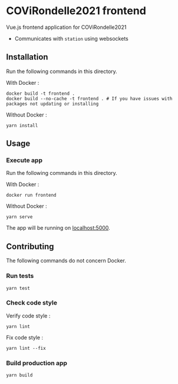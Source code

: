 # COViRondelle2021 frontend

Vue.js frontend application for COViRondelle2021

- Communicates with `station` using websockets

## Installation

Run the following commands in this directory.

With Docker :
```shell
docker build -t frontend .
docker build --no-cache -t frontend . # If you have issues with packages not updating or installing
```

Without Docker :
```
yarn install
```

## Usage

### Execute app

Run the following commands in this directory.

With Docker :
```shell
docker run frontend
```

Without Docker :
```
yarn serve
```

The app will be running on [localhost:5000](http://localhost:5000).

## Contributing

The following commands do not concern Docker.

### Run tests

```
yarn test
```

### Check code style

Verify code style :
```
yarn lint
```

Fix code style :
```
yarn lint --fix
```

### Build production app

```
yarn build
```
